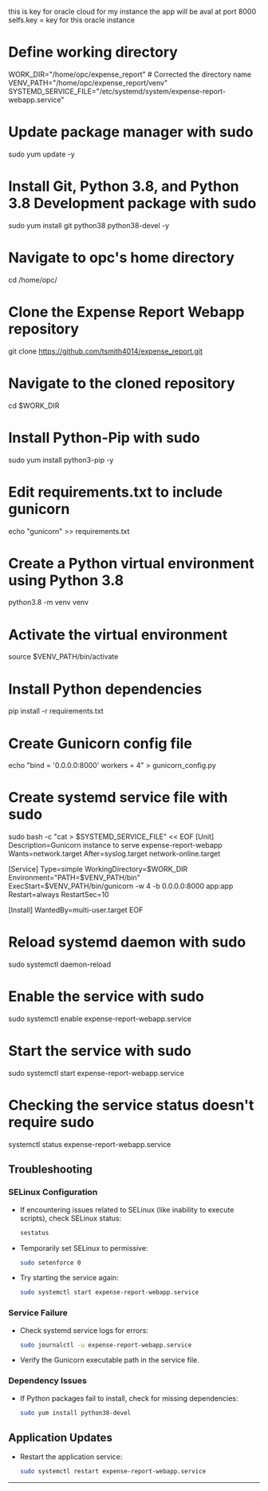 this is key for oracle cloud for my instance
the app will be aval at port 8000
selfs.key = key for this oracle instance

# Define working directory

WORK_DIR="/home/opc/expense_report" # Corrected the directory name
VENV_PATH="/home/opc/expense_report/venv"
SYSTEMD_SERVICE_FILE="/etc/systemd/system/expense-report-webapp.service"

# Update package manager with sudo

sudo yum update -y

# Install Git, Python 3.8, and Python 3.8 Development package with sudo

sudo yum install git python38 python38-devel -y

# Navigate to opc's home directory

cd /home/opc/

# Clone the Expense Report Webapp repository

git clone https://github.com/tsmith4014/expense_report.git

# Navigate to the cloned repository

cd $WORK_DIR

# Install Python-Pip with sudo

sudo yum install python3-pip -y

# Edit requirements.txt to include gunicorn

echo "gunicorn" >> requirements.txt

# Create a Python virtual environment using Python 3.8

python3.8 -m venv venv

# Activate the virtual environment

source $VENV_PATH/bin/activate

# Install Python dependencies

pip install -r requirements.txt

# Create Gunicorn config file

echo "bind = '0.0.0.0:8000'
workers = 4" > gunicorn_config.py

# Create systemd service file with sudo

sudo bash -c "cat > $SYSTEMD_SERVICE_FILE" << EOF
[Unit]
Description=Gunicorn instance to serve expense-report-webapp
Wants=network.target
After=syslog.target network-online.target

[Service]
Type=simple
WorkingDirectory=$WORK_DIR
Environment="PATH=$VENV_PATH/bin"
ExecStart=$VENV_PATH/bin/gunicorn -w 4 -b 0.0.0.0:8000 app:app
Restart=always
RestartSec=10

[Install]
WantedBy=multi-user.target
EOF

# Reload systemd daemon with sudo

sudo systemctl daemon-reload

# Enable the service with sudo

sudo systemctl enable expense-report-webapp.service

# Start the service with sudo

sudo systemctl start expense-report-webapp.service

# Checking the service status doesn't require sudo

systemctl status expense-report-webapp.service

## Troubleshooting

### SELinux Configuration

- If encountering issues related to SELinux (like inability to execute scripts), check SELinux status:
  ```bash
  sestatus
  ```
- Temporarily set SELinux to permissive:
  ```bash
  sudo setenforce 0
  ```
- Try starting the service again:
  ```bash
  sudo systemctl start expense-report-webapp.service
  ```

### Service Failure

- Check systemd service logs for errors:
  ```bash
  sudo journalctl -u expense-report-webapp.service
  ```
- Verify the Gunicorn executable path in the service file.

### Dependency Issues

- If Python packages fail to install, check for missing dependencies:
  ```bash
  sudo yum install python38-devel
  ```

## Application Updates

- Restart the application service:
  ```bash
  sudo systemctl restart expense-report-webapp.service
  ```

---
